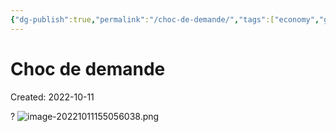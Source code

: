 ```yaml
---
{"dg-publish":true,"permalink":"/choc-de-demande/","tags":["economy","gardenEntry","gardenEntry","gardenEntry","gardenEntry","gardenEntry","gardenEntry","gardenEntry","gardenEntry","gardenEntry"]}
---
```


# Choc de demande
Created: 2022-10-11

?
![image-20221011155056038.png](/img/user/assets/Choc%20de%20demande/image-20221011155056038.png)
<!--SR:!2023-08-05,181,250-->

